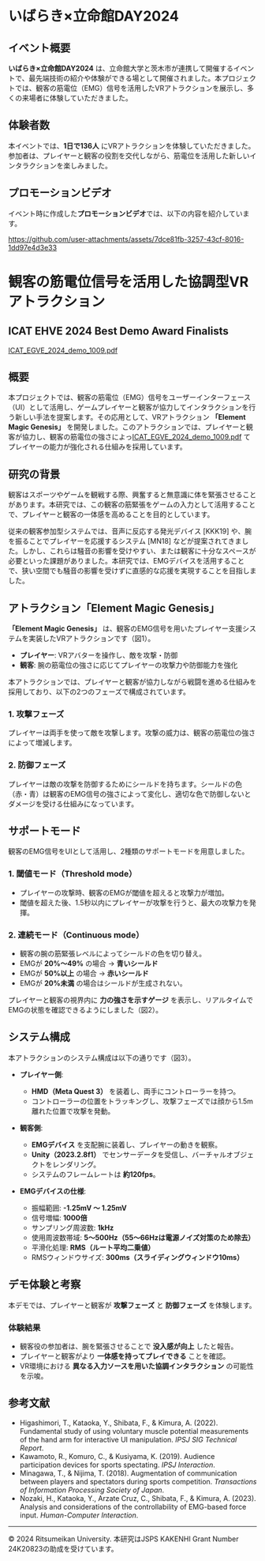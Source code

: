 # いばらき×立命館DAY2024

## イベント概要
**いばらき×立命館DAY2024** は、立命館大学と茨木市が連携して開催するイベントで、最先端技術の紹介や体験ができる場として開催されました。本プロジェクトでは、観客の筋電位（EMG）信号を活用したVRアトラクションを展示し、多くの来場者に体験していただきました。

## 体験者数
本イベントでは、**1日で136人** にVRアトラクションを体験していただきました。参加者は、プレイヤーと観客の役割を交代しながら、筋電位を活用した新しいインタラクションを楽しみました。

## プロモーションビデオ
イベント時に作成した**プロモーションビデオ**では、以下の内容を紹介しています。

https://github.com/user-attachments/assets/7dce81fb-3257-43cf-8016-1dd97e4d3e33

# 観客の筋電位信号を活用した協調型VRアトラクション

## ICAT EHVE 2024 Best Demo Award Finalists 

[ICAT_EGVE_2024_demo_1009.pdf](https://github.com/user-attachments/files/19048892/ICAT_EGVE_2024_demo_1009.pdf)

## 概要
本プロジェクトでは、観客の筋電位（EMG）信号をユーザーインターフェース（UI）として活用し、ゲームプレイヤーと観客が協力してインタラクションを行う新しい手法を提案します。その応用として、VRアトラクション **「Element Magic Genesis」** を開発しました。このアトラクションでは、プレイヤーと観客が協力し、観客の筋電位の強さによっ[ICAT_EGVE_2024_demo_1009.pdf](https://github.com/user-attachments/files/19048890/ICAT_EGVE_2024_demo_1009.pdf)
てプレイヤーの能力が強化される仕組みを採用しています。

## 研究の背景
観客はスポーツやゲームを観戦する際、興奮すると無意識に体を緊張させることがあります。本研究では、この観客の筋緊張をゲームの入力として活用することで、プレイヤーと観客の一体感を高めることを目的としています。

従来の観客参加型システムでは、音声に反応する発光デバイス [KKK19] や、腕を振ることでプレイヤーを応援するシステム [MN18] などが提案されてきました。しかし、これらは騒音の影響を受けやすい、または観客に十分なスペースが必要といった課題がありました。本研究では、EMGデバイスを活用することで、狭い空間でも騒音の影響を受けずに直感的な応援を実現することを目指しました。

## アトラクション「Element Magic Genesis」
**「Element Magic Genesis」** は、観客のEMG信号を用いたプレイヤー支援システムを実装したVRアトラクションです（図1）。

- **プレイヤー**: VRアバターを操作し、敵を攻撃・防御
- **観客**: 腕の筋電位の強さに応じてプレイヤーの攻撃力や防御能力を強化

本アトラクションでは、プレイヤーと観客が協力しながら戦闘を進める仕組みを採用しており、以下の2つのフェーズで構成されています。

### 1. 攻撃フェーズ
プレイヤーは両手を使って敵を攻撃します。攻撃の威力は、観客の筋電位の強さによって増減します。

### 2. 防御フェーズ
プレイヤーは敵の攻撃を防御するためにシールドを持ちます。シールドの色（赤・青）は観客のEMG信号の強さによって変化し、適切な色で防御しないとダメージを受ける仕組みになっています。

## サポートモード
観客のEMG信号をUIとして活用し、2種類のサポートモードを用意しました。

### 1. 閾値モード（Threshold mode）
- プレイヤーの攻撃時、観客のEMGが閾値を超えると攻撃力が増加。
- 閾値を超えた後、1.5秒以内にプレイヤーが攻撃を行うと、最大の攻撃力を発揮。

### 2. 連続モード（Continuous mode）
- 観客の腕の筋緊張レベルによってシールドの色を切り替え。
- EMGが **20%～49%** の場合 → **青いシールド**
- EMGが **50%以上** の場合 → **赤いシールド**
- EMGが **20%未満** の場合はシールドが生成されない。

プレイヤーと観客の視界内に **力の強さを示すゲージ** を表示し、リアルタイムでEMGの状態を確認できるようにしました（図2）。

## システム構成
本アトラクションのシステム構成は以下の通りです（図3）。

- **プレイヤー側**:
  - **HMD（Meta Quest 3）** を装着し、両手にコントローラーを持つ。
  - コントローラーの位置をトラッキングし、攻撃フェーズでは顔から1.5m離れた位置で攻撃を発動。
  
- **観客側**:
  - **EMGデバイス** を支配腕に装着し、プレイヤーの動きを観察。
  - **Unity（2023.2.8f1）** でセンサーデータを受信し、バーチャルオブジェクトをレンダリング。
  - システムのフレームレートは **約120fps**。

- **EMGデバイスの仕様**:
  - 振幅範囲: **-1.25mV ～ 1.25mV**
  - 信号増幅: **1000倍**
  - サンプリング周波数: **1kHz**
  - 使用周波数帯域: **5～500Hz（55～66Hzは電源ノイズ対策のため除去）**
  - 平滑化処理: **RMS（ルート平均二乗値）**
  - RMSウィンドウサイズ: **300ms（スライディングウィンドウ10ms）**

## デモ体験と考察
本デモでは、プレイヤーと観客が **攻撃フェーズ** と **防御フェーズ** を体験します。

### 体験結果
- 観客役の参加者は、腕を緊張させることで **没入感が向上** したと報告。
- プレイヤーと観客がより **一体感を持ってプレイできる** ことを確認。
- VR環境における **異なる入力ソースを用いた協調インタラクション** の可能性を示唆。

## 参考文献
- Higashimori, T., Kataoka, Y., Shibata, F., & Kimura, A. (2022). Fundamental study of using voluntary muscle potential measurements of the hand arm for interactive UI manipulation. *IPSJ SIG Technical Report*.
- Kawamoto, R., Komuro, C., & Kusiyama, K. (2019). Audience participation devices for sports spectating. *IPSJ Interaction*.
- Minagawa, T., & Nijima, T. (2018). Augmentation of communication between players and spectators during sports competition. *Transactions of Information Processing Society of Japan*.
- Nozaki, H., Kataoka, Y., Arzate Cruz, C., Shibata, F., & Kimura, A. (2023). Analysis and considerations of the controllability of EMG-based force input. *Human-Computer Interaction*.

---
© 2024 Ritsumeikan University. 本研究はJSPS KAKENHI Grant Number 24K20823の助成を受けています。

 
